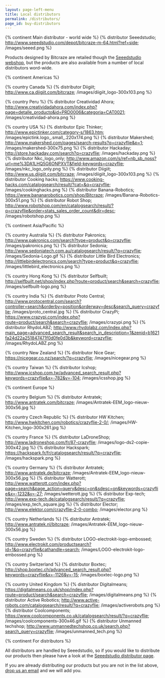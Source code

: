 ```yaml
---
layout: page-left-menu
title: Local distributors
permalink: /distributors/
page_id: buy-distributors
---
```


{% continent Main distributor - world wide %}
{% distributor Seeedstudio; http://www.seeedstudio.com/depot/bitcraze-m-64.html?ref=side; /images/seeed.png %}

Products designed by Bitcraze are retailed though the 
[Seeedstudio webshop](http://www.seeedstudio.com/depot/bitcraze-m-64.html?ref=side), 
but the products are also available from a number of local distributors word-wide.


{% continent Americas %}

{% country Canada %}
{% distributor Diigiit; http://www.ca.diigiit.com/bitcraze; /images/diigiit_logo-300x103.png %}

{% country Peru %}
{% distributor Creatividad Ahora; http://www.creatividadahora.com/index.php?page=detalle_producto&id=PRD0006&categoria=CAT0021; /images/creatividad-ahora.png %}

{% country USA %}
{% distributor Epic Thinker; http://www.epictinker.com/category-s/1863.htm; /images/epictink.logo_.small_.220x174.png %}
{% distributor Makershed; http://www.makershed.com/pages/search-results?q=crazyflie&p=1; /images/makershed-300x75.png %}
{% distributor Hackaday; http://store.hackaday.com/search?q=crazyflie; /images/hackaday.png %}
{% distributor Nkc_logo_only; http://www.amazon.com/s/ref=nb_sb_noss?url=me%3DA1LHQ5G6ONPXVT&field-keywords=crazyflie; /images/nkc_logo_only.png %}
{% distributor Diigiit; http://www.us.diigiit.com/bitcraze; /images/diigiit_logo-300x103.png %}
{% distributor Cooking hacks; https://www.cooking-hacks.com/catalogsearch/result/?cat=&q=crazyflie; /images/cookinghacks.png %}
{% distributor Banana-Robotics; https://www.bananarobotics.com/shop/Bitcraze; /images/Banana-Robotics-300x51.png %}
{% distributor Robot Shop; http://www.robotshop.com/en/catalogsearch/result/?q=crazyflie&order=stats_sales_order_count&dir=desc; /images/robotshop.png %}


{% continent Asia/Pacific %}

{% country Australia %}
{% distributor Pakronics; http://www.pakronics.com/search?type=product&q=crazyflie; /images/pakronics.png %}
{% distributor Sedonia; http://www.sedoniatech.com.au/catalogsearch/result/?q=crazyflie; /images/Sedonia-Logo.gif %}
{% distributor Little Bird Electronics; http://littlebirdelectronics.com/search?type=product&q=crazyflie; /images/littlebird_electronics.png %}

{% country Hong Kong %}
{% distributor Selfbuilt; http://selfbuilt.net/shop/index.php?route=product/search&search=crazyflie; /images/selfbuilt-logo.png %}

{% country India %}
{% distributor Proto Central; http://www.protocentral.com/search?controller=search&orderby=position&orderway=desc&search_query=crazyflie; /images/proto_central.jpg %}
{% distributor CrazyPi; https://www.crazypi.com/index.php?route=product/search&search=crazyflie; /images/crazypi.png %}
{% distributor RhydoLABZ; http://www.rhydolabz.com/index.php?main_page=advanced_search_result&search_in_description=1&zenid=b1621fa24d22a251847471f0d0fe0d3b&keyword=crazyflie; /images/RhydoLABZ.png %}

{% country New Zealand %}
{% distributor Nice Gear; https://nicegear.co.nz/search/?q=crazyflie; /images/nicegear.png %}

{% country Taiwan %}
{% distributor Icshop; http://www.icshop.com.tw/advanced_search_result.php?keywords=crazyflie&x=-782&y=-104; /images/icsshop.jpg %}


{% continent Europe %}

{% country Belgium %}
{% distributor Antratek; http://www.antratek.com/bitcraze; /images/Antratek-EEM_logo-nieuw-300x56.jpg %}

{% country Czech Republic %}
{% distributor HW Kitchen; http://www.hwkitchen.com/robotics/crazyflie-2-0/; /images/HW-Kitchen_logo-300x261.jpg %}

{% country France %}
{% distributor LaDroneShop; http://www.ladroneshop.com/fr/87-crazyflie; /images/logo-ds2-copie-300x42.jpg %}
{% distributor Hackspark; https://hackspark.fr/fr/catalogsearch/result/?q=crazyflie; /images/hackspark.png %}

{% country Germany %}
{% distributor Antratek; http://www.antratek.de/bitcraze; /images/Antratek-EEM_logo-nieuw-300x56.jpg %}
{% distributor Watterott; http://www.watterott.com/index.php?page=search&page_action=query&desc=on&sdesc=on&keywords=crazyflie&x=-1232&y=-27; /images/wetterott.jpg %}
{% distributor Exp-tech; http://www.exp-tech.de/catalogsearch/result/?q=crazyflie; /images/exp_tech_square.jpg %}
{% distributor Elector; http://www.elektor.com/crazyflie-2-0-combo; /images/elector.png %}

{% country Netherlands %}
{% distributor Antratek; http://www.antratek.nl/bitcraze; /images/Antratek-EEM_logo-nieuw-300x56.jpg %}

{% country Sweden %}
{% distributor LOGO-electrokit-logo-embossed; http://www.electrokit.com/productsearch?id=1&q=crazyflie&cathandle=search; /images/LOGO-electrokit-logo-embossed.png %}

{% country Switzerland %}
{% distributor Boxtec; http://shop.boxtec.ch/advanced_search_result.php?keywords=crazyflie&x=-1126&y=-15; /images/boxtec-logo.png %}

{% country United Kingdom %}
{% distributor Digitalmeans; https://digitalmeans.co.uk/shop/index.php?route=product/search&search=crazyflie; /images/digitalmeans.png %}
{% distributor Active Robotics; http://www.active-robots.com/catalogsearch/result/?q=crazyflie; /images/activerobots.png %}
{% distributor Coolcomponents; https://www.coolcomponents.co.uk/catalogsearch/result/?q=crazyflie; /images/coolcomponents-300x46.gif %}
{% distributor Unmanned techshop; http://www.unmannedtechshop.co.uk/search.php?search_query=crazyflie; /images/unmanned_tech.png %}


{% continent For distributors %}

All distributors are handled by Seeedstudio, so if you would like to distribute 
our products then please have a look at the 
[Seeedstudio distributor page](http://www.seeedstudio.com/depot/index.php?main_page=become_a_distributor).

If you are already distributing our products but you are not in the list above, 
[drop us an email](/contact/) and we will add you.